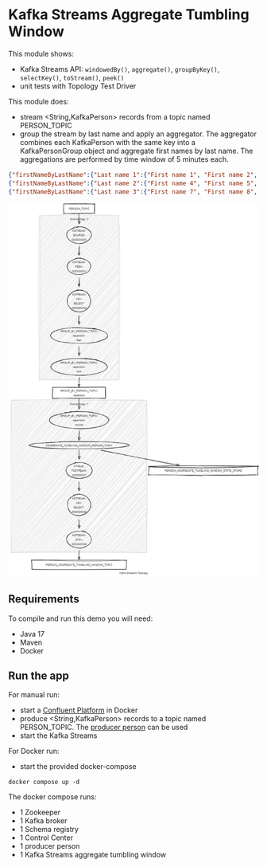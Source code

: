 # Kafka Streams Aggregate Tumbling Window

This module shows:
- Kafka Streams API: `windowedBy()`, `aggregate()`, `groupByKey()`, `selectKey()`, `toStream()`, `peek()`
- unit tests with Topology Test Driver

This module does:
- stream <String,KafkaPerson> records from a topic named PERSON_TOPIC
- group the stream by last name and apply an aggregator. 
The aggregator combines each KafkaPerson with the same key into a KafkaPersonGroup object and aggregate first names by last name.
The aggregations are performed by time window of 5 minutes each.

```json
{"firstNameByLastName":{"Last name 1":{"First name 1", "First name 2", "First name 3")}}
{"firstNameByLastName":{"Last name 2":{"First name 4", "First name 5", "First name 6")}}
{"firstNameByLastName":{"Last name 3":{"First name 7", "First name 8", "First name 9")}}
```

![topology.png](topology.png)

## Requirements

To compile and run this demo you will need:
- Java 17
- Maven
- Docker

## Run the app

For manual run:
- start a [Confluent Platform](https://docs.confluent.io/platform/current/quickstart/ce-docker-quickstart.html#step-1-download-and-start-cp) in Docker
- produce <String,KafkaPerson> records to a topic named PERSON_TOPIC. The [producer person](../specific-producers/kafka-streams-producer-person) can be used
- start the Kafka Streams

For Docker run:
- start the provided docker-compose 

```
docker compose up -d
```

The docker compose runs:
- 1 Zookeeper
- 1 Kafka broker
- 1 Schema registry
- 1 Control Center
- 1 producer person
- 1 Kafka Streams aggregate tumbling window
